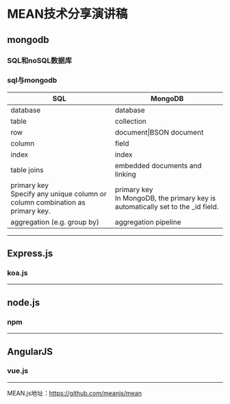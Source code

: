 # MEAN技术分享演讲稿

## mongodb

### SQL和noSQL数据库
### sql与mongodb
<table>
    <thead>
        <th>SQL</th>
        <th>MongoDB</th>
    </thead>
    <tbody>
        <tr>
            <td>database</td>
            <td>database</td>
        </tr>
        <tr>
            <td>table</td>
            <td>collection</td>
        </tr>
        <tr>
            <td>row</td>
            <td>document|BSON document</td>
        </tr>
        <tr>
            <td>column</td>
            <td>field</td>
        </tr>
        <tr>
            <td>index</td>
            <td>index</td>
        </tr>
        <tr>
            <td>table joins</td>
            <td>embedded documents and linking</td>
        </tr>
        <tr>
            <td>primary key<br>Specify any unique column or column combination as primary key.</td>
            <td>primary key<br>In MongoDB, the primary key is automatically set to the _id field.</td>
        </tr>
        <tr>
            <td>aggregation (e.g. group by)</td>
            <td>aggregation pipeline</td>
        </tr>
    </tbody>
</table>

---

## Express.js
### koa.js

---

## node.js

### npm

---

## AngularJS

### vue.js

---

MEAN.js地址：https://github.com/meanjs/mean
